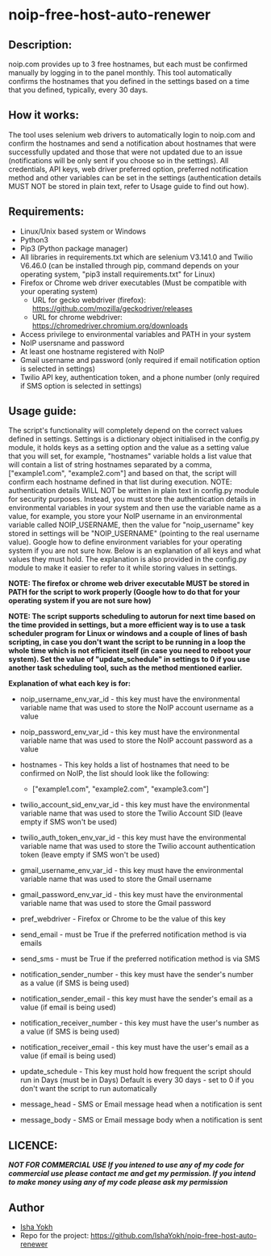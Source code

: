 # noip-free-host-auto-renewer

## Description:

noip.com provides up to 3 free hostnames, but each must be confirmed manually by logging in to the panel monthly. This tool automatically confirms the hostnames that you defined in the settings based on a time that you defined, typically, every 30 days.

## How it works:

The tool uses selenium web drivers to automatically login to noip.com and confirm the hostnames and send a notification about hostnames that were successfully updated and those that were not updated due to an issue (notifications will be only sent if you choose so in the settings). All credentials, API keys, web driver preferred option, preferred notification method and other variables can be set in the settings (authentication details MUST NOT be stored in plain text, refer to Usage guide to find out how).

## Requirements:

- Linux/Unix based system or Windows
- Python3
- Pip3 (Python package manager)
- All libraries in requirements.txt which are selenium V3.141.0 and Twilio V6.46.0 (can be installed through pip, command depends on your operating system, "pip3 install requirements.txt" for Linux)
- Firefox or Chrome web driver executables (Must be compatible with your operating system)
    - URL for gecko webdriver (firefox): https://github.com/mozilla/geckodriver/releases
    - URL for chrome webdriver: https://chromedriver.chromium.org/downloads
- Access privilege to environmental variables and PATH in your system
- NoIP usersname and password
- At least one hostname registered with NoIP
- Gmail username and password (only required if email notification option is selected in settings)
- Twilio API key, authentication token, and a phone number (only required if SMS option is selected in settings)

## Usage guide:

The script's functionality will completely depend on the correct values defined in settings. Settings is a dictionary object initialised in the config.py module, it holds keys as a setting option and the value as a setting value that you will set, for example, "hostnames" variable holds a list value that will contain a list of string hostnames separated by a comma, ["example1.com", "example2.com"] and based on that, the script will confirm each hostname defined in that list during execution. NOTE: authentication details WILL NOT be written in plain text in config.py module for security purposes. Instead, you must store the authentication details in environmental variables in your system and then use the variable name as a value, for example, you store your NoIP username in an environmental variable called NOIP_USERNAME, then the value for "noip_username" key stored in settings will be "NOIP_USERNAME" (pointing to the real username value). Google how to define environment variables for your operating system if you are not sure how. Below is an explanation of all keys and what values they must hold. The explanation is also provided in the config.py module to make it easier to refer to it while storing values in settings.

**NOTE: The firefox or chrome web driver executable MUST be stored in PATH for the script to work properly (Google how to do that for your operating system if you are not sure how)**

**NOTE: The script supports scheduling to autorun for next time based on the time provided in settings, but a more efficient way is to use a task scheduler program for Linux or windows and a couple of lines of bash scripting, in case you don't want the script to be running in a loop the whole time which is not efficient itself (in case you need to reboot your system). Set the value of "update_schedule" in settings to 0 if you use another task scheduling tool, such as the method mentioned earlier.**

**Explanation of what each key is for:**

- noip_username_env_var_id - this key must have the environmental variable name that was used to store the NoIP account username as a value
- noip_password_env_var_id - this key must have the environmental variable name that was used to store the NoIP account password as a value        
- hostnames - This key holds a list of hostnames that need to be confirmed on NoIP, the list should look like the following:
    - ["example1.com", "example2.com", "example3.com"]
        
- twilio_account_sid_env_var_id - this key must have the environmental variable name that was used to store the Twilio Account SID (leave empty if SMS won't be used)        
- twilio_auth_token_env_var_id - this key must have the environmental variable name that was used to store the Twilio account authentication token (leave empty if SMS won't be used)
- gmail_username_env_var_id - this key must have the environmental variable name that was used to store the Gmail username
- gmail_password_env_var_id - this key must have the environmental variable name that was used to store the Gmail password
- pref_webdriver - Firefox or Chrome to be the value of this key
- send_email - must be True if the preferred notification method is via emails
- send_sms - must be True if the preferred notification method is via SMS
- notification_sender_number - this key must have the sender's number as a value (if SMS is being used)
- notification_sender_email - this key must have the sender's email as a value (if email is being used)
- notification_receiver_number - this key must have the user's number as a value (if SMS is being used)
- notification_receiver_email - this key must have the user's email as a value (if email is being used)
- update_schedule - This key must hold how frequent the script should run in Days (must be in Days) Default is every 30 days - set to 0 if you don't want the script to run automatically
- message_head - SMS or Email message head when a notification is sent
- message_body - SMS or Email message body when a notification is sent

## LICENCE:
***NOT FOR COMMERCIAL USE If you intened to use any of my code for commercial use please contact me and get my permission. If you intend to make money using any of my code please ask my permission***

## Author
- [Isha Yokh](https://github.com/IshaYokh)
- Repo for the project: https://github.com/IshaYokh/noip-free-host-auto-renewer
